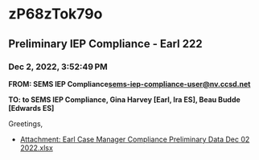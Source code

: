 # zP68zTok79o
## Preliminary IEP Compliance - Earl 222
### Dec 2, 2022, 3:52:49 PM
**FROM: SEMS IEP Compliance<sems-iep-compliance-user@nv.ccsd.net>**

**TO: to SEMS IEP Compliance, Gina Harvey [Earl, Ira ES], Beau Budde [Edwards ES]**


Greetings, 

 





* [Attachment: Earl Case Manager Compliance Preliminary Data Dec 02 2022.xlsx](zP68zTok79o-attachment-1.xlsx)
